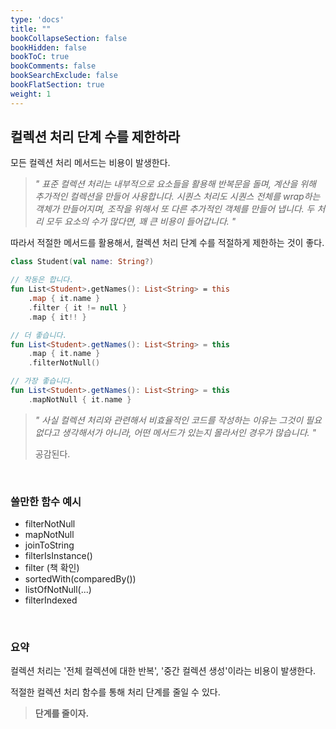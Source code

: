 ```yaml
---
type: 'docs'
title: ""
bookCollapseSection: false
bookHidden: false
bookToC: true
bookComments: false
bookSearchExclude: false
bookFlatSection: true
weight: 1
---
```


## 컬렉션 처리 단계 수를 제한하라

모든 컬렉션 처리 메서드는 비용이 발생한다. 

> *" 표준 컬렉션 처리는 내부적으로 요소들을 활용해 반복문을 돌며, 계산을 위해 추가적인 컬렉션을 만들어 사용합니다. 시퀀스 처리도 시퀀스 전체를 wrap하는 객체가 만들어지며, 조작을 위해서 또 다른 추가적인 객체를 만들어 냅니다. 두 처리 모두 요소의 수가 많다면, 꽤 큰 비용이 들어갑니다. "*

따라서 적절한 메서드를 활용해서, 컬렉션 처리 단계 수를 적절하게 제한하는 것이 좋다.

```kotlin
class Student(val name: String?)

// 작동은 합니다.
fun List<Student>.getNames(): List<String> = this
    .map { it.name }
    .filter { it != null }
    .map { it!! }

// 더 좋습니다.
fun List<Student>.getNames(): List<String> = this
    .map { it.name }
    .filterNotNull()

// 가장 좋습니다.
fun List<Student>.getNames(): List<String> = this
    .mapNotNull { it.name }
```

> *" 사실 컬렉션 처리와 관련해서 비효율적인 코드를 작성하는 이유는 그것이 필요 없다고 생각해서가 아니라, 어떤 메서드가 있는지 몰라서인 경우가 많습니다. "*
> 
> 공감된다.

<br>

### 쓸만한 함수 예시

- filterNotNull
- mapNotNull
- joinToString
- filterIsInstance<Type>()
- filter (책 확인)
- sortedWith(comparedBy())
- listOfNotNull(...)
- filterIndexed

<br>

### 요약

컬렉션 처리는 '전체 컬렉션에 대한 반복', '중간 컬렉션 생성'이라는 비용이 발생한다.

적절한 컬렉션 처리 함수를 통해 처리 단계를 줄일 수 있다.

> **단계를 줄이자.**